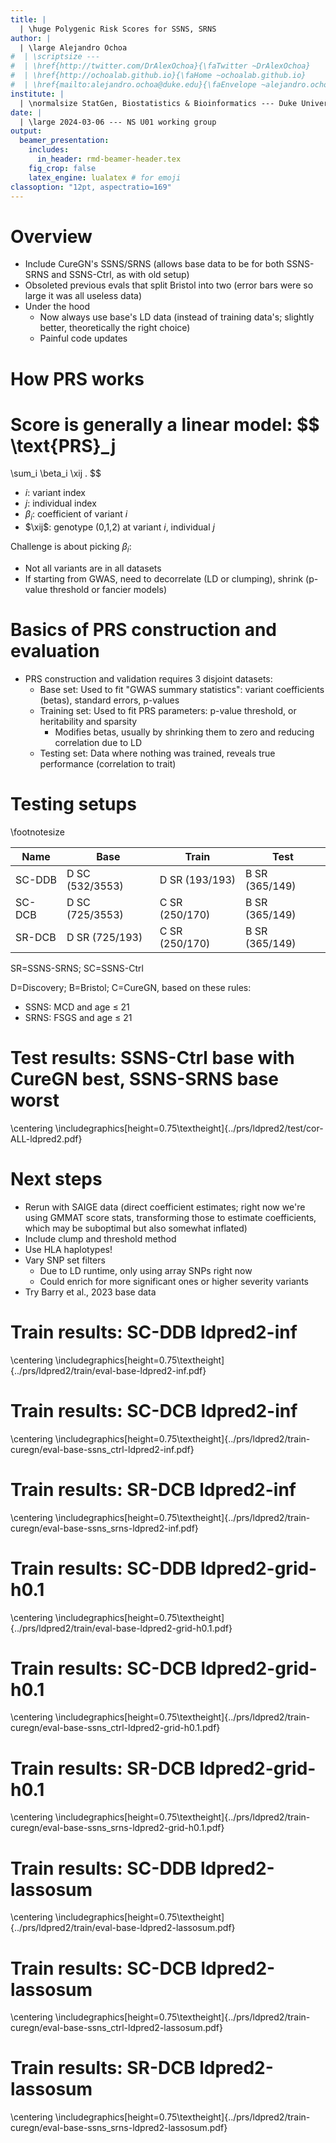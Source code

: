 ```yaml
---
title: |
  | \huge Polygenic Risk Scores for SSNS, SRNS
author: |
  | \large Alejandro Ochoa
#  | \scriptsize ---
#  | \href{http://twitter.com/DrAlexOchoa}{\faTwitter ~DrAlexOchoa}
#  | \href{http://ochoalab.github.io}{\faHome ~ochoalab.github.io}
#  | \href{mailto:alejandro.ochoa@duke.edu}{\faEnvelope ~alejandro.ochoa@duke.edu}
institute: |
  | \normalsize StatGen, Biostatistics & Bioinformatics --- Duke University
date: |
  | \large 2024-03-06 --- NS U01 working group
output: 
  beamer_presentation:
    includes:
      in_header: rmd-beamer-header.tex
    fig_crop: false
    latex_engine: lualatex # for emoji
classoption: "12pt, aspectratio=169"
---
```


# Overview

- Include CureGN's SSNS/SRNS (allows base data to be for both SSNS-SRNS and SSNS-Ctrl, as with old setup)
- Obsoleted previous evals that split Bristol into two (error bars were so large it was all useless data)
- Under the hood
  - Now always use base's LD data (instead of training data's; slightly better, theoretically the right choice)
  - Painful code updates
  
# How PRS works

Score is generally a linear model:
$$
\text{PRS}_j 
= 
\sum_i \beta_i \xij
.
$$

- $i$: variant index
- $j$: individual index
- $\beta_i$: coefficient of variant $i$
- $\xij$: genotype (0,1,2) at variant $i$, individual $j$

Challenge is about picking $\beta_i$:

- Not all variants are in all datasets
- If starting from GWAS, need to decorrelate (LD or clumping), shrink (p-value threshold or fancier models)

# Basics of PRS construction and evaluation

- PRS construction and validation requires 3 disjoint datasets: 
  - Base set: Used to fit "GWAS summary statistics": variant coefficients (betas), standard errors, p-values
  - Training set: Used to fit PRS parameters: p-value threshold, or heritability and sparsity
    - Modifies betas, usually by shrinking them to zero and reducing correlation due to LD
  - Testing set: Data where nothing was trained, reveals true performance (correlation to trait)

# Testing setups

\footnotesize

| Name   | Base            | Train          | Test           |
|--------|-----------------|----------------|----------------|
| SC-DDB | D SC (532/3553) | D SR (193/193) | B SR (365/149) |
| SC-DCB | D SC (725/3553) | C SR (250/170) | B SR (365/149) |
| SR-DCB | D SR (725/193)  | C SR (250/170) | B SR (365/149) |

SR=SSNS-SRNS; SC=SSNS-Ctrl

D=Discovery; B=Bristol; C=CureGN, based on these rules:

- SSNS: MCD and age $\le$ 21
- SRNS: FSGS and age $\le$ 21

# Test results: SSNS-Ctrl base with CureGN best, SSNS-SRNS base worst

\centering
\includegraphics[height=0.75\textheight]{../prs/ldpred2/test/cor-ALL-ldpred2.pdf}

# Next steps

- Rerun with SAIGE data (direct coefficient estimates; right now we're using GMMAT score stats, transforming those to estimate coefficients, which may be suboptimal but also somewhat inflated)
- Include clump and threshold method
- Use HLA haplotypes!
- Vary SNP set filters
  - Due to LD runtime, only using array SNPs right now
  - Could enrich for more significant ones or higher severity variants
- Try Barry et al., 2023 base data

# Train results: SC-DDB ldpred2-inf

\centering
\includegraphics[height=0.75\textheight]{../prs/ldpred2/train/eval-base-ldpred2-inf.pdf}

# Train results: SC-DCB ldpred2-inf

\centering
\includegraphics[height=0.75\textheight]{../prs/ldpred2/train-curegn/eval-base-ssns_ctrl-ldpred2-inf.pdf}

# Train results: SR-DCB ldpred2-inf

\centering
\includegraphics[height=0.75\textheight]{../prs/ldpred2/train-curegn/eval-base-ssns_srns-ldpred2-inf.pdf}

# Train results: SC-DDB ldpred2-grid-h0.1

\centering
\includegraphics[height=0.75\textheight]{../prs/ldpred2/train/eval-base-ldpred2-grid-h0.1.pdf}

# Train results: SC-DCB ldpred2-grid-h0.1

\centering
\includegraphics[height=0.75\textheight]{../prs/ldpred2/train-curegn/eval-base-ssns_ctrl-ldpred2-grid-h0.1.pdf}

# Train results: SR-DCB ldpred2-grid-h0.1

\centering
\includegraphics[height=0.75\textheight]{../prs/ldpred2/train-curegn/eval-base-ssns_srns-ldpred2-grid-h0.1.pdf}

# Train results: SC-DDB ldpred2-lassosum

\centering
\includegraphics[height=0.75\textheight]{../prs/ldpred2/train/eval-base-ldpred2-lassosum.pdf}

# Train results: SC-DCB ldpred2-lassosum

\centering
\includegraphics[height=0.75\textheight]{../prs/ldpred2/train-curegn/eval-base-ssns_ctrl-ldpred2-lassosum.pdf}

# Train results: SR-DCB ldpred2-lassosum

\centering
\includegraphics[height=0.75\textheight]{../prs/ldpred2/train-curegn/eval-base-ssns_srns-ldpred2-lassosum.pdf}

